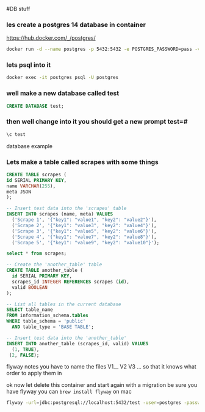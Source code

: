 #DB stuff

### les create a postgres 14 database in container
https://hub.docker.com/_/postgres/
```sh
docker run -d --name postgres -p 5432:5432 -e POSTGRES_PASSWORD=pass -v postgres:/var/lib/postgresql/data postgres:14
```

### lets psql into it
```sh
docker exec -it postgres psql -U postgres
```

### well make a new database called test
```sql
CREATE DATABASE test;
```

### then well change into it you should get a new prompt test=#
```bash
\c test
```

database example

### Lets make a table called scrapes with some things
```sql
CREATE TABLE scrapes (
id SERIAL PRIMARY KEY,
name VARCHAR(255),
meta JSON
);
```


```sql
-- Insert test data into the 'scrapes' table
INSERT INTO scrapes (name, meta) VALUES
  ('Scrape 1', '{"key1": "value1", "key2": "value2"}'),
  ('Scrape 2', '{"key1": "value3", "key2": "value4"}'),
  ('Scrape 3', '{"key1": "value5", "key2": "value6"}'),
  ('Scrape 4', '{"key1": "value7", "key2": "value8"}'),
  ('Scrape 5', '{"key1": "value9", "key2": "value10"}');
```

```sql
select * from scrapes;
```

```sql
-- Create the 'another_table' table
CREATE TABLE another_table (
  id SERIAL PRIMARY KEY,
  scrapes_id INTEGER REFERENCES scrapes (id),
  valid BOOLEAN
);
```






```sql
-- List all tables in the current database
SELECT table_name
FROM information_schema.tables
WHERE table_schema = 'public'
  AND table_type = 'BASE TABLE';
```

```sql
-- Insert test data into the 'another_table'
INSERT INTO another_table (scrapes_id, valid) VALUES
  (1, TRUE),
 (2, FALSE);
 ```


flyway notes
you have to name the files V1__ V2 V3 ... so that it knows what order to apply them in


ok now let delete this container and start again with a migration
be sure you have flyway you can `brew install flyway` on mac
```sh
flyway -url=jdbc:postgresql://localhost:5432/test -user=postgres -password=pass -locations=filesystem:/Users/georgemazzeo/Code/ScrapingApp/db-migrations migrate
```
